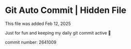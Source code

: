 # Git Auto Commit | Hidden File

This file was added Feb 12, 2025

Just for fun and keeping my daily git commit active 🤪

commit number: 2641009
